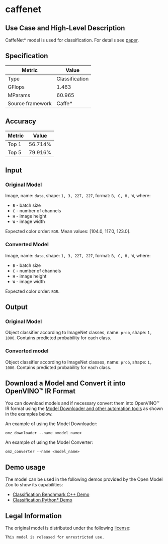 # caffenet

## Use Case and High-Level Description

CaffeNet\* model is used for classification. For details see [paper](https://arxiv.org/abs/1408.5093).

## Specification

| Metric                          | Value                                     |
|---------------------------------|-------------------------------------------|
| Type                            | Classification                            |
| GFlops                          | 1.463                                     |
| MParams                         | 60.965                                    |
| Source framework                | Caffe\*                                   |

## Accuracy

| Metric | Value  |
| ------ | ------ |
| Top 1  | 56.714%|
| Top 5  | 79.916%|

## Input

### Original Model

Image, name: `data`, shape: `1, 3, 227, 227`, format: `B, C, H, W`, where:

- `B` - batch size
- `C` - number of channels
- `H` - image height
- `W` - image width

Expected color order: `BGR`.
Mean values: [104.0, 117.0, 123.0].

### Converted Model

Image, name: `data`, shape: `1, 3, 227, 227`, format: `B, C, H, W`, where:

- `B` - batch size
- `C` - number of channels
- `H` - image height
- `W` - image width

Expected color order: `BGR`.

## Output

### Original Model

Object classifier according to ImageNet classes, name: `prob`,  shape: `1, 1000`. Contains predicted
probability for each class.

### Converted model

Object classifier according to ImageNet classes, name: `prob`,  shape: `1, 1000`. Contains predicted
probability for each class.

## Download a Model and Convert it into OpenVINO™ IR Format

You can download models and if necessary convert them into OpenVINO™ IR format using the [Model Downloader and other automation tools](../../../tools/model_tools/README.md) as shown in the examples below.

An example of using the Model Downloader:
```
omz_downloader --name <model_name>
```

An example of using the Model Converter:
```
omz_converter --name <model_name>
```

## Demo usage

The model can be used in the following demos provided by the Open Model Zoo to show its capabilities:

* [Classification Benchmark C++ Demo](../../../demos/classification_benchmark_demo/cpp/README.md)
* [Classification Python\* Demo](../../../demos/classification_demo/python/README.md)

## Legal Information

The original model is distributed under the following
[license](https://raw.githubusercontent.com/BVLC/caffe/master/models/bvlc_reference_caffenet/readme.md):

```
This model is released for unrestricted use.
```
